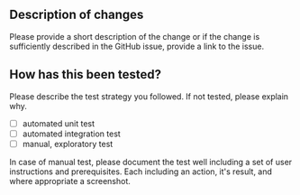## Description of changes
Please provide a short description of the change or if the change is sufficiently described in the GitHub issue, provide a link to the issue.

  
## How has this been tested?

Please describe the test strategy you followed. If not tested, please explain why.

- [ ] automated unit test
- [ ] automated integration test
- [ ] manual, exploratory test

In case of manual test, please document the test well including a set of user instructions and prerequisites. Each including an action, it's result, and where appropriate a screenshot.
